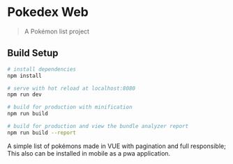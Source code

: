 # Pokedex Web

> A Pokémon list project

## Build Setup

``` bash
# install dependencies
npm install

# serve with hot reload at localhost:8080
npm run dev

# build for production with minification
npm run build

# build for production and view the bundle analyzer report
npm run build --report
```

A simple list of pokémons made in VUE with pagination and full responsible;
This also can be installed in mobile as a pwa application.
